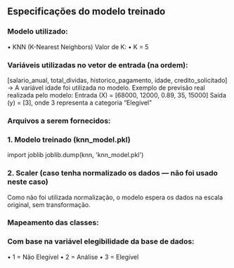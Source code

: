 ## Especificações do modelo treinado
### Modelo utilizado:
•	KNN (K-Nearest Neighbors)
Valor de K:
•	K = 5
### Variáveis utilizadas no vetor de entrada (na ordem):
[salario_anual, total_dividas, historico_pagamento, idade, credito_solicitado]
→ A variável idade foi utilizada no modelo.
Exemplo de previsão real realizada pelo modelo:
Entrada (X) = [68000, 12000, 0.89, 35, 15000]
Saída (y) = [3], onde 3 representa a categoria “Elegível”
### Arquivos a serem fornecidos:
### 1.	Modelo treinado (knn_model.pkl)
import joblib
joblib.dump(knn, 'knn_model.pkl')
### 2.	Scaler (caso tenha normalizado os dados — não foi usado neste caso)
Como não foi utilizada normalização, o modelo espera os dados na escala original, sem transformação.
### Mapeamento das classes:
### Com base na variável elegibilidade da base de dados:
•	1 = Não Elegível
•	2 = Análise
•	3 = Elegível


